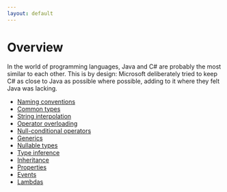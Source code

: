 ```yaml
---
layout: default
---
```

# Overview

In the world of programming languages, Java and C# are probably
the most similar to each other. This is by design: Microsoft
deliberately tried to keep C# as close to Java
as possible where possible, adding to it where they felt Java was lacking.

* [Naming conventions](naming-conventions.md)
* [Common types](common-types.md)
* [String interpolation](string-interpolation.md)
* [Operator overloading](operator-overloading.md)
* [Null-conditional operators](null-conditional-operators.md)
* [Generics](generics.md)
* [Nullable types](nullable-types.md)
* [Type inference](type-inference.md)
* [Inheritance](inheritance.md)
* [Properties](properties.md)
* [Events](events.md)
* [Lambdas](lambdas.md)
